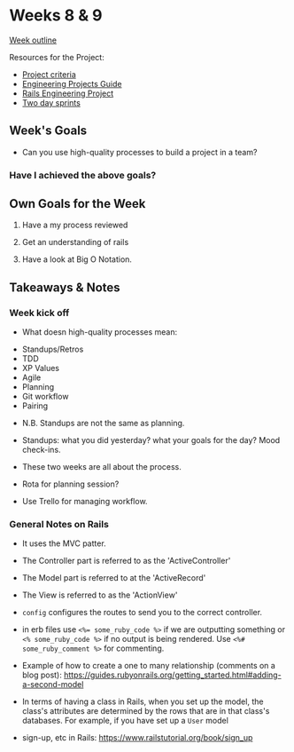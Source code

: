 # Weeks 8 & 9
[Week outline](https://github.com/makersacademy/course/blob/master/week_outlines.md/#week-8-9)

Resources for the Project:
* [Project criteria](https://github.com/makersacademy/course/blob/master/final_projects/project_criteria.md)
* [Engineering Projects Guide](https://github.com/makersacademy/course/tree/master/engineering_projects)
* [Rails Engineering Project](https://github.com/makersacademy/course/tree/master/engineering_projects/rails)
* [Two day sprints](https://github.com/makersacademy/acebook-rails-template/blob/master/CONTRIBUTING.md) 

## Week's Goals

* Can you use high-quality processes to build a project in a team?


### Have I achieved the above goals?

## Own Goals for the Week

1. Have a my process reviewed

2. Get an understanding of rails

3. Have a look at Big O Notation. 

## Takeaways & Notes

### Week kick off
* What doesn high-quality processes mean:
- Standups/Retros
- TDD
- XP Values
- Agile
- Planning
- Git workflow
- Pairing

* N.B. Standups are not the same as planning.
- Standups: what you did yesterday? what your goals for the day? Mood check-ins.

* These two weeks are all about the process.

* Rota for planning session?

* Use Trello for managing workflow.

### General Notes on Rails
* It uses the MVC patter.

* The Controller part is referred to as the 'ActiveController'
* The Model part is referred to at the 'ActiveRecord'
* The View is referred to as the 'ActionView'
* ```config``` configures the routes to send you to the correct controller.

* in erb files use ```<%= some_ruby_code %>``` if we are outputting something or ```<% some_ruby_code %>``` if no output is being rendered. Use ```<%# some_ruby_comment %>``` for commenting.

* Example of how to create a one to many relationship (comments on a blog post):
https://guides.rubyonrails.org/getting_started.html#adding-a-second-model

* In terms of having a class in Rails, when you set up the model, the class's attributes are determined by the rows that are in that class's databases. For example, if you have set up a ```User``` model 

* sign-up, etc in Rails: https://www.railstutorial.org/book/sign_up
